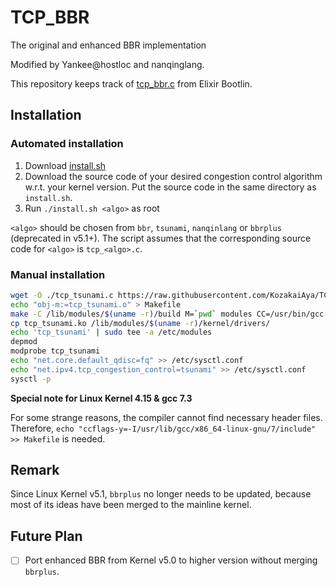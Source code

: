 # TCP_BBR
The original and enhanced BBR implementation

Modified by Yankee@hostloc and nanqinglang.

This repository keeps track of [tcp_bbr.c](https://elixir.bootlin.com/linux/latest/source/net/ipv4/tcp_bbr.c) from Elixir Bootlin.

## Installation

### Automated installation

1. Download [install.sh](https://raw.githubusercontent.com/KozakaiAya/TCP_BBR/master/install.sh)
2. Download the source code of your desired congestion control algorithm w.r.t. your kernel version. Put the source code in the same directory as `install.sh`.
3. Run `./install.sh <algo>` as root

`<algo>` should be chosen from `bbr`, `tsunami`, `nanqinlang` or `bbrplus` (deprecated in v5.1+). The script assumes that the corresponding source code for `<algo>` is `tcp_<algo>.c`.

### Manual installation

```Bash
wget -O ./tcp_tsunami.c https://raw.githubusercontent.com/KozakaiAya/TCP_BBR/master/v5.5/tcp_bbr.c
echo "obj-m:=tcp_tsunami.o" > Makefile
make -C /lib/modules/$(uname -r)/build M=`pwd` modules CC=/usr/bin/gcc
cp tcp_tsunami.ko /lib/modules/$(uname -r)/kernel/drivers/
echo 'tcp_tsunami' | sudo tee -a /etc/modules
depmod
modprobe tcp_tsunami
echo "net.core.default_qdisc=fq" >> /etc/sysctl.conf
echo "net.ipv4.tcp_congestion_control=tsunami" >> /etc/sysctl.conf
sysctl -p
```

**Special note for Linux Kernel 4.15 & gcc 7.3**

For some strange reasons, the compiler cannot find necessary header files. Therefore, ```echo "ccflags-y=-I/usr/lib/gcc/x86_64-linux-gnu/7/include" >> Makefile``` is needed.

## Remark

Since Linux Kernel v5.1, `bbrplus` no longer needs to be updated, because most of its ideas have been merged to the mainline kernel.

## Future Plan

- [ ] Port enhanced BBR from Kernel v5.0 to higher version without merging `bbrplus`.